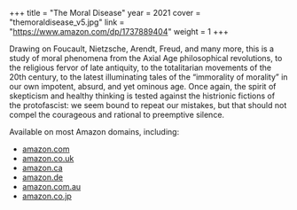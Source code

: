 +++
title = "The Moral Disease"
year = 2021
cover = "themoraldisease_v5.jpg"
link = "https://www.amazon.com/dp/1737889404"
weight = 1
+++

Drawing on Foucault, Nietzsche, Arendt, Freud, and many more, this is a study of moral phenomena from the Axial Age philosophical revolutions, to the religious fervor of late antiquity, to the totalitarian movements of the 20th century, to the latest illuminating tales of the “immorality of morality” in our own impotent, absurd, and yet ominous age. Once again, the spirit of skepticism and healthy thinking is tested against the histrionic fictions of the protofascist: we seem bound to repeat our mistakes, but that should not compel the courageous and rational to preemptive silence.

Available on most Amazon domains, including:

* [amazon.com](https://www.amazon.com/dp/1737889404)
* [amazon.co.uk](https://www.amazon.co.uk/dp/1737889404)
* [amazon.ca](https://www.amazon.ca/dp/1737889404)
* [amazon.de](https://www.amazon.de/dp/1737889404)
* [amazon.com.au](https://www.amazon.com.au/dp/1737889404)
* [amazon.co.jp](https://www.amazon.co.jp/dp/1737889404)
